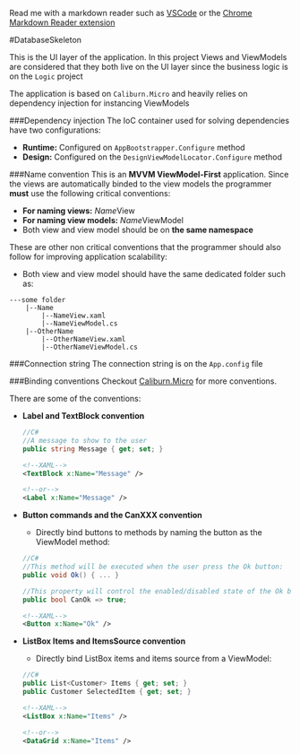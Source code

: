 ﻿Read me with a markdown reader such as [VSCode](https://code.visualstudio.com/) or
the [Chrome Markdown Reader extension](https://chrome.google.com/webstore/detail/markdown-reader/gpoigdifkoadgajcincpilkjmejcaanc)

#DatabaseSkeleton

This is the UI layer of the application. In this project  Views and ViewModels are considered 
that they both live on the UI layer since the business logic is on the `Logic` project

The application is based on `Caliburn.Micro` and heavily relies on dependency injection for instancing ViewModels

###Dependency injection
The IoC container used for solving dependencies have two configurations:

- **Runtime:** Configured on `AppBootstrapper.Configure` method
- **Design:** Configured on the `DesignViewModelLocator.Configure` method

###Name convention
This is an **MVVM ViewModel-First** application. Since the views are automatically binded to the view models 
the programmer **must** use the following critical conventions:

- **For naming views:** *Name*View
- **For naming view models:** *Name*ViewModel
- Both view and view model should be on **the same namespace**

These are other non critical conventions that the programmer should also follow for improving application scalability:

- Both view and view model should have the same dedicated folder such as:
```
---some folder
	|--Name
		|--NameView.xaml
		|--NameViewModel.cs
	|--OtherName
		|--OtherNameView.xaml
		|--OtherNameViewModel.cs	
```

###Connection string
The connection string is on the `App.config` file

###Binding conventions
Checkout [Caliburn.Micro](http://caliburnmicro.com/) for more conventions.

There are some of the conventions:
- **Label and TextBlock convention**
	```c#
	//C#
	//A message to show to the user
	public string Message { get; set; }
	```


	```xml
	<!--XAML-->
	<TextBlock x:Name="Message" />

	<!--or-->
	<Label x:Name="Message" />

	``` 

- **Button commands and the CanXXX convention**
	- Directly bind buttons to methods by naming the button as the ViewModel method:

	```c#
	//C#
	//This method will be executed when the user press the Ok button:
	public void Ok() { ... }

	//This property will control the enabled/disabled state of the Ok button
	public bool CanOk => true;
	```


	```xml
	<!--XAML-->
	<Button x:Name="Ok" />
	``` 
- **ListBox Items and ItemsSource convention**
	- Directly bind ListBox items and items source from a ViewModel:

	```c#
	//C#
	public List<Customer> Items { get; set; }
	public Customer SelectedItem { get; set; }
	```

	```xml
	<!--XAML-->
	<ListBox x:Name="Items" />

	<!--or-->
	<DataGrid x:Name="Items" />
	``` 

